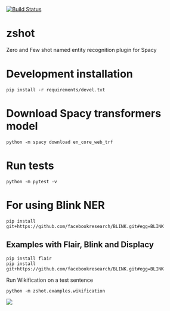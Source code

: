 [![Build Status](https://travis.ibm.com/Dublin-Research-Lab/zshot.svg?token=zSP5krJq4ryG4zqgNyms&branch=master)](https://travis.ibm.com/Dublin-Research-Lab/zshot)
# zshot

Zero and Few shot named entity recognition plugin for Spacy

# Development installation

    pip install -r requirements/devel.txt
    
# Download Spacy transformers model

    python -m spacy download en_core_web_trf 

# Run tests

    python -m pytest -v

# For using Blink NER

    pip install git+https://github.com/facebookresearch/BLINK.git#egg=BLINK


## Examples with Flair, Blink and Displacy

    pip install flair
    pip install git+https://github.com/facebookresearch/BLINK.git#egg=BLINK

Run Wikification on a test sentence

    python -m zshot.examples.wikification
    
![](https://i.imgur.com/0oYuV38.png)
